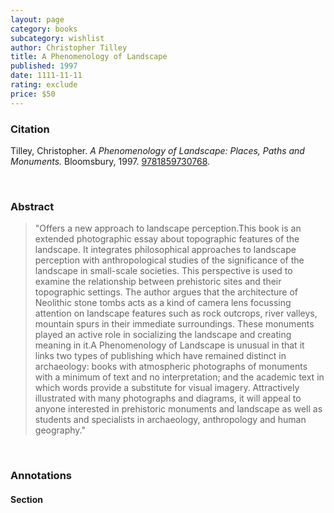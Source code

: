 ```yaml
---
layout: page
category: books
subcategory: wishlist
author: Christopher Tilley
title: A Phenomenology of Landscape
published: 1997
date: 1111-11-11
rating: exclude
price: $50
---
```


### Citation

Tilley, Christopher. *A Phenomenology of Landscape: Places, Paths and Monuments.* Bloomsbury, 1997. [9781859730768](https://www.bloomsbury.com/ca/phenomenology-of-landscape-9781859730768/).

<br>

### Abstract

> "Offers a new approach to landscape perception.This book is an extended photographic essay about topographic features of the landscape. It integrates philosophical approaches to landscape perception with anthropological studies of the significance of the landscape in small-scale societies. This perspective is used to examine the relationship between prehistoric sites and their topographic settings. The author argues that the architecture of Neolithic stone tombs acts as a kind of camera lens focussing attention on landscape features such as rock outcrops, river valleys, mountain spurs in their immediate surroundings. These monuments played an active role in socializing the landscape and creating meaning in it.A Phenomenology of Landscape is unusual in that it links two types of publishing which have remained distinct in archaeology: books with atmospheric photographs of monuments with a minimum of text and no interpretation; and the academic text in which words provide a substitute for visual imagery. Attractively illustrated with many photographs and diagrams, it will appeal to anyone interested in prehistoric monuments and landscape as well as students and specialists in archaeology, anthropology and human geography."

<br>

### Annotations

#### Section

<br>
